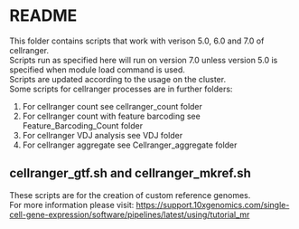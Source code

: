 # README
This folder contains scripts that work with verison 5.0, 6.0 and 7.0 of cellranger.<br>
Scripts run as specified here will run on version 7.0 unless version 5.0 is specified when module load command is used.<br>
Scripts are updated according to the usage on the cluster.<br>
Some scripts for cellranger processes are in further folders:
1. For cellranger count see cellranger_count folder
2. For cellranger count with feature barcoding see Feature_Barcoding_Count folder
3. For cellranger VDJ analysis see VDJ folder
4. For cellranger aggregate see Cellranger_aggregate folder

## cellranger_gtf.sh and cellranger_mkref.sh
These scripts are for the creation of custom reference genomes.<br>
For more information please visit:
https://support.10xgenomics.com/single-cell-gene-expression/software/pipelines/latest/using/tutorial_mr
